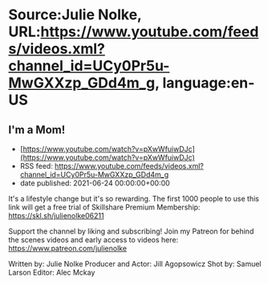 # Source:Julie Nolke, URL:https://www.youtube.com/feeds/videos.xml?channel_id=UCy0Pr5u-MwGXXzp_GDd4m_g, language:en-US

## I'm a Mom!
 - [https://www.youtube.com/watch?v=pXwWfuiwDJc](https://www.youtube.com/watch?v=pXwWfuiwDJc)
 - RSS feed: https://www.youtube.com/feeds/videos.xml?channel_id=UCy0Pr5u-MwGXXzp_GDd4m_g
 - date published: 2021-06-24 00:00:00+00:00

It's a lifestyle change but it's so rewarding. The first 1000 people to use this link will get a free trial of Skillshare Premium Membership: https://skl.sh/julienolke06211

Support the channel by liking and subscribing! 
Join my Patreon for behind the scenes videos and early access to videos here: https://www.patreon.com/julienolke

Written by: Julie Nolke
Producer and Actor: Jill Agopsowicz
Shot by: Samuel Larson
Editor: Alec Mckay

